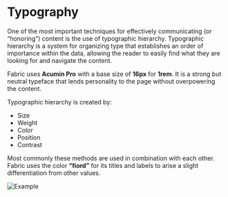 # Typography

One of the most important techniques for effectively communicating (or “honoring”) content is the use of typographic hierarchy. Typographic hierarchy is a system for organizing type that establishes an order of importance within the data, allowing the reader to easily find what they are looking for and navigate the content.

Fabric uses **Acumin Pro** with a base size of **16px** for **1rem**. It is a strong but neutral typeface that lends personality to the page without overpowering the content.

Typographic hierarchy is created by:
- Size
- Weight
- Color
- Position
- Contrast

Most commonly these methods are used in combination with each other. Fabric uses the color **“fiord”** for its titles and labels to arise a slight differentiation from other values.

![Example](/img/typography1.png)
